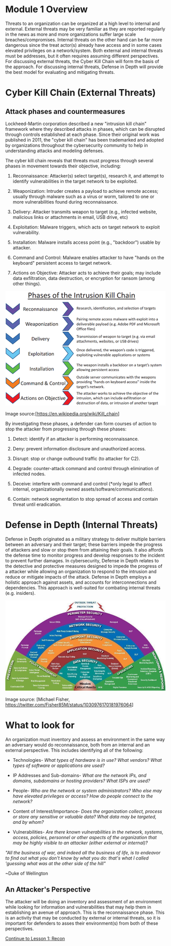 Module 1 Overview
=================

Threats to an organization can be organized at a high level to internal and
external. External threats may be very familiar as they are reported regularly
in the news as more and more organizations suffer large scale
breaches/compromises. Internal threats on the other hand can be far more
dangerous since the treat actor(s) already have access and in some cases
elevated privileges on a network/system. Both external and internal threats must
be addresses, but it often requires assuming different perspectives. For
discussing external threats, the Cyber Kill Chain will form the basis of the
approach. For discussing internal threats, Defense in Depth will provide the
best model for evaluating and mitigating threats.

Cyber Kill Chain (External Threats)
===================================

Attack phases and countermeasures
---------------------------------

Lockheed-Martin corporation described a new "intrusion kill chain" framework
where they described attacks in phases, which can be disrupted through controls
established at each phase. Since their original work was published in 2011, the
"cyber kill chain" has been trademarked and adopted by organizations throughout
the cybersecurity community to help in understanding attacks and modeling
defenses.

The cyber kill chain reveals that threats must progress through several phases
in movement towards their objective, including:

1.  Reconnaissance: Attacker(s) select target(s), research it, and attempt to
    identify vulnerabilities in the target network to be exploited.

2.  Weaponization: Intruder creates a payload to achieve remote access; usually
    through malware such as a virus or worm, tailored to one or more
    vulnerabilities found during reconnaissance.

3.  Delivery: Attacker transmits weapon to target (e.g., infected website,
    malicious links or attachments in email, USB drive, etc)

4.  Exploitation: Malware triggers, which acts on target network to exploit
    vulnerability.

5.  Installation: Malware installs access point (e.g., "backdoor") usable by
    attacker.

6.  Command and Control: Malware enables attacker to have "hands on the
    keyboard" persistent access to target network.

7.  Actions on Objective: Attacker acts to achieve their goals; may include data
    exfiltration, data destruction, or encryption for ransom (among other
    things).

![NIST CSF](.\images\Kill_Chain.PNG)

Image source:[<https://en.wikipedia.org/wiki/Kill_chain>]

By investigating these phases, a defender can form courses of action to stop the
attacker from progressing through these phases:

1.  Detect: identify if an attacker is performing reconnaissance.

2.  Deny: prevent information disclosure and unauthorized access.

3.  Disrupt: stop or change outbound traffic (to attacker for C2).

4.  Degrade: counter-attack command and control through elimination of infected
    nodes.

5.  Deceive: interfere with command and control (\*only legal to affect
    internal, organizationally owned assets/software/communications).

6.  Contain: network segmentation to stop spread of access and contain threat
    until eradication.

Defense in Depth (Internal Threats)
===================================

Defense in Depth originated as a military strategy to deliver multiple barriers
between an adversary and their target; these barriers impede the progress of
attackers and slow or stop them from attaining their goals. It also affords the
defense time to monitor progress and develop responses to the incident to
prevent further damages. In cybersecurity, Defense in Depth relates to the
detective and protective measures designed to impede the progress of a attacker
while allowing an organization to respond to the intrusion and reduce or
mitigate impacts of the attack. Defense in Depth employs a holistic approach
against assets, and accounts for interconnections and dependencies. This
approach is well-suited for combating internal threats (e.g. insiders).

![DiD](.\images\Defense_in_Depth.PNG)

Image source: [Michael Fisher,
<https://twitter.com/Fisher85M/status/1030976170181976064>]

What to look for
================

An organization must inventory and assess an environment in the same way an
adversary would do reconnaissance, both from an internal and an external
perspective. This includes identifying all of the following:

-   Technologies- *What types of hardware is in use? What vendors? What types of
    software or applications are used?*

-   IP Addresses and Sub-domains- *What are the network IPs, and domains,
    subdomains or hosting providers? What ISPs are used?*

-   People- *Who are the network or system administrators? Who else may have
    elevated privileges or access? How do people connect to the network?*

-   Content of Interest/Importance- *Does the organization collect, process or
    store any sensitive or valuable data? What data may be targeted, and by
    whom?*

-   Vulnerabilities- *Are there known vulnerabilities in the network, systems,
    access, policies, personnel or other aspects of the organization that may be
    highly visible to an attacker (either external or internal)?*

*"All the business of war, and indeed all the business of life, is to endeavor
to find out what you don't know by what you do: that's what I called 'guessing
what was at the other side of the hill"*

\~Duke of Wellington

An Attacker's Perspective
-------------------------

The attacker will be doing an inventory and assessment of an environment while
looking for information and vulnerabilities that may help them in establishing
an avenue of approach. This is the reconnaissance phase. This is an activity
that may be conducted by external or internal threats, so it is important for
defenders to asses their environment(s) from both of these perspectives.

[Continue to Lesson 1: Recon](Recon.md)
